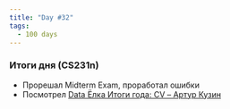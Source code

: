 ```yaml
---
title: "Day #32"
tags:
  - 100 days
---
```


### Итоги дня (CS231n)
* Прорешал Midterm Exam, проработал ошибки
* Посмотрел [Data Ёлка Итоги года: CV – Артур Кузин](https://youtu.be/kTHemZ9aQFo)